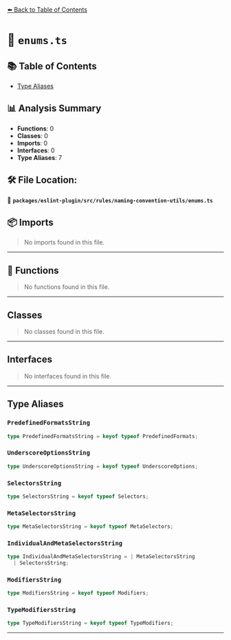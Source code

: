 [⬅️ Back to Table of Contents](../../../../../index.md)

# 📄 `enums.ts`

## 📚 Table of Contents

- [Type Aliases](#type-aliases)

## 📊 Analysis Summary

- **Functions**: 0
- **Classes**: 0
- **Imports**: 0
- **Interfaces**: 0
- **Type Aliases**: 7

## 🛠️ File Location:
📂 **`packages/eslint-plugin/src/rules/naming-convention-utils/enums.ts`**

## 📦 Imports

> No imports found in this file.


---

## 🔧 Functions

> No functions found in this file.


---

## Classes

> No classes found in this file.


---

## Interfaces

> No interfaces found in this file.


---

## Type Aliases

### `PredefinedFormatsString`

```ts
type PredefinedFormatsString = keyof typeof PredefinedFormats;
```

### `UnderscoreOptionsString`

```ts
type UnderscoreOptionsString = keyof typeof UnderscoreOptions;
```

### `SelectorsString`

```ts
type SelectorsString = keyof typeof Selectors;
```

### `MetaSelectorsString`

```ts
type MetaSelectorsString = keyof typeof MetaSelectors;
```

### `IndividualAndMetaSelectorsString`

```ts
type IndividualAndMetaSelectorsString = | MetaSelectorsString
  | SelectorsString;
```

### `ModifiersString`

```ts
type ModifiersString = keyof typeof Modifiers;
```

### `TypeModifiersString`

```ts
type TypeModifiersString = keyof typeof TypeModifiers;
```


---